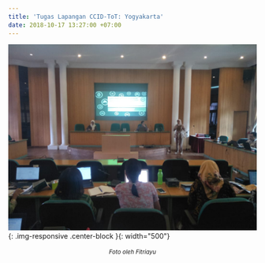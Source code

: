 ```yaml
---
title: 'Tugas Lapangan CCID-ToT: Yogyakarta'
date: 2018-10-17 13:27:00 +07:00
---
```


![SPCCID_16 Mei 2018_Lokakarya Lisensi CC CCID-ToT di Universitas Gadjah Mada.jpeg](/uploads/SPCCID_16%20Mei%202018_Lokakarya%20Lisensi%20CC%20CCID-ToT%20di%20Universitas%20Gadjah%20Mada.jpeg){: .img-responsive .center-block }{: width="500"}<center><small><i>Foto oleh Fitriayu</i></small></center>